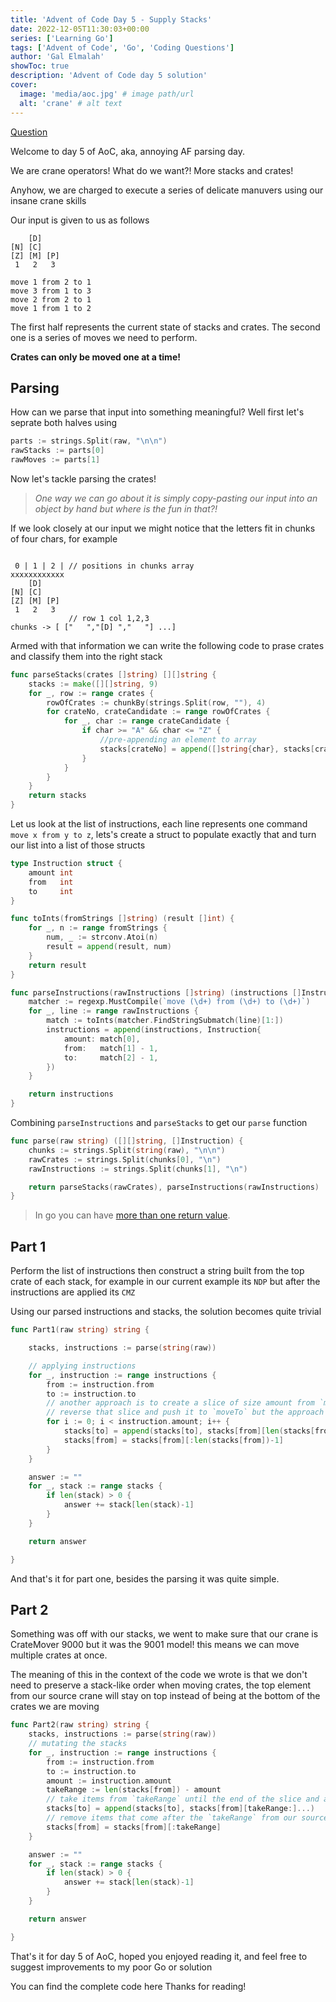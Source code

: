 ```yaml
---
title: 'Advent of Code Day 5 - Supply Stacks'
date: 2022-12-05T11:30:03+00:00
series: ['Learning Go']
tags: ['Advent of Code', 'Go', 'Coding Questions']
author: 'Gal Elmalah'
showToc: true
description: 'Advent of Code day 5 solution'
cover:
  image: 'media/aoc.jpg' # image path/url
  alt: 'crane' # alt text
---
```


[Question](https://adventofcode.com/2022/day/5)

Welcome to day 5 of AoC, aka, annoying AF parsing day.

We are crane operators!
What do we want?! More stacks and crates!

Anyhow, we are charged to execute a series of delicate manuvers using our insane crane skills

Our input is given to us as follows

```
    [D]
[N] [C]
[Z] [M] [P]
 1   2   3

move 1 from 2 to 1
move 3 from 1 to 3
move 2 from 2 to 1
move 1 from 1 to 2
```

The first half represents the current state of stacks and crates.
The second one is a series of moves we need to perform.

**Crates can only be moved one at a time!**

## Parsing

How can we parse that input into something meaningful?
Well first let's seprate both halves using

```go
parts := strings.Split(raw, "\n\n")
rawStacks := parts[0]
rawMoves := parts[1]
```

Now let's tackle parsing the crates!

> _One way we can go about it is simply copy-pasting our input into an object by hand but where is the fun in that?!_

If we look closely at our input we might notice that the letters fit in chunks of four chars, for example

```

 0 | 1 | 2 | // positions in chunks array
xxxxxxxxxxxx
    [D]
[N] [C]
[Z] [M] [P]
 1   2   3
             // row 1 col 1,2,3
chunks -> [ ["   ","[D] ","   "] ...]
```

Armed with that information we can write the following code to prase crates and classify them into the right stack

```go
func parseStacks(crates []string) [][]string {
	stacks := make([][]string, 9)
	for _, row := range crates {
		rowOfCrates := chunkBy(strings.Split(row, ""), 4)
		for crateNo, crateCandidate := range rowOfCrates {
			for _, char := range crateCandidate {
				if char >= "A" && char <= "Z" {
					//pre-appending an element to array
					stacks[crateNo] = append([]string{char}, stacks[crateNo]...)
				}
			}
		}
	}
	return stacks
}

```

Let us look at the list of instructions, each line represents one command `move x from y to z`, lets's create a struct to populate exactly that and turn our list into a list of those structs

```go
type Instruction struct {
	amount int
	from   int
	to     int
}

func toInts(fromStrings []string) (result []int) {
	for _, n := range fromStrings {
		num, _ := strconv.Atoi(n)
		result = append(result, num)
	}
	return result
}

func parseInstructions(rawInstructions []string) (instructions []Instruction) {
	matcher := regexp.MustCompile(`move (\d+) from (\d+) to (\d+)`)
	for _, line := range rawInstructions {
		match := toInts(matcher.FindStringSubmatch(line)[1:])
		instructions = append(instructions, Instruction{
			amount: match[0],
			from:   match[1] - 1,
			to:     match[2] - 1,
		})
	}

	return instructions
}

```

Combining `parseInstructions` and `parseStacks` to get our `parse` function

```go
func parse(raw string) ([][]string, []Instruction) {
	chunks := strings.Split(string(raw), "\n\n")
	rawCrates := strings.Split(chunks[0], "\n")
	rawInstructions := strings.Split(chunks[1], "\n")

	return parseStacks(rawCrates), parseInstructions(rawInstructions)
}
```

> In go you can have [more than one return value](https://gobyexample.com/multiple-return-values).

## Part 1

Perform the list of instructions then construct a string built from the top crate of each stack, for example in our current example its `NDP` but after the instructions are applied its `CMZ`

Using our parsed instructions and stacks, the solution becomes quite trivial

```go
func Part1(raw string) string {

	stacks, instructions := parse(string(raw))

	// applying instructions
	for _, instruction := range instructions {
		from := instruction.from
		to := instruction.to
		// another approach is to create a slice of size amount from `moveFrom`
		// reverse that slice and push it to `moveTo` but the approach here is much simpler to reason about
		for i := 0; i < instruction.amount; i++ {
			stacks[to] = append(stacks[to], stacks[from][len(stacks[from])-1])
			stacks[from] = stacks[from][:len(stacks[from])-1]
		}
	}

	answer := ""
	for _, stack := range stacks {
		if len(stack) > 0 {
			answer += stack[len(stack)-1]
		}
	}

	return answer

}
```

And that's it for part one, besides the parsing it was quite simple.

## Part 2

Something was off with our stacks, we went to make sure that our crane is CrateMover 9000 but it was the 9001 model! this means we can move multiple crates at once.

The meaning of this in the context of the code we wrote is that we don't need to preserve a stack-like order when moving crates, the top element from our source crane will stay on top instead of being at the bottom of the crates we are moving

```go
func Part2(raw string) string {
	stacks, instructions := parse(string(raw))
	// mutating the stacks
	for _, instruction := range instructions {
		from := instruction.from
		to := instruction.to
		amount := instruction.amount
		takeRange := len(stacks[from]) - amount
		// take items from `takeRange` until the end of the slice and append them to the target stack
		stacks[to] = append(stacks[to], stacks[from][takeRange:]...)
		// remove items that come after the `takeRange` from our source crate
		stacks[from] = stacks[from][:takeRange]
	}

	answer := ""
	for _, stack := range stacks {
		if len(stack) > 0 {
			answer += stack[len(stack)-1]
		}
	}

	return answer

}
```

That's it for day 5 of AoC, hoped you enjoyed reading it, and feel free to suggest improvements to my poor Go or solution

You can find the complete code here
Thanks for reading!
